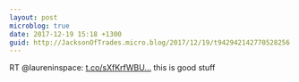 ```yaml
---
layout: post
microblog: true
date: 2017-12-19 15:18 +1300
guid: http://JacksonOfTrades.micro.blog/2017/12/19/t942942142770528256.html
---
```

RT @laureninspace: [t.co/sXfKrfWBU...](https://t.co/sXfKrfWBU2) this is good stuff
